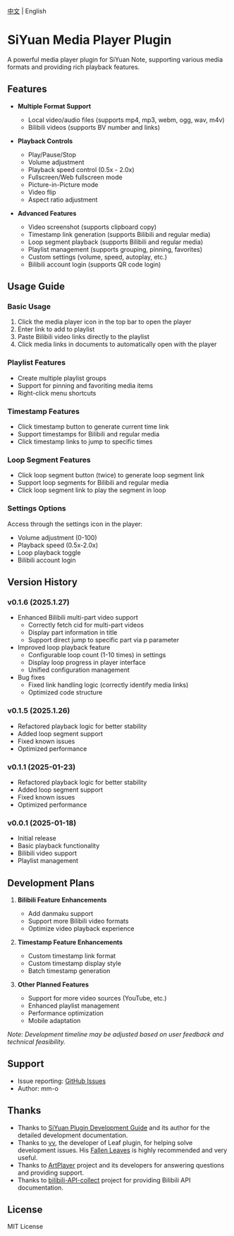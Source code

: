 [中文](README_zh_CN.md) | English
# SiYuan Media Player Plugin

A powerful media player plugin for SiYuan Note, supporting various media formats and providing rich playback features.

## Features

- **Multiple Format Support**
  - Local video/audio files (supports mp4, mp3, webm, ogg, wav, m4v)
  - Bilibili videos (supports BV number and links)

- **Playback Controls**
  - Play/Pause/Stop
  - Volume adjustment
  - Playback speed control (0.5x - 2.0x)
  - Fullscreen/Web fullscreen mode
  - Picture-in-Picture mode
  - Video flip
  - Aspect ratio adjustment

- **Advanced Features**
  - Video screenshot (supports clipboard copy)
  - Timestamp link generation (supports Bilibili and regular media)
  - Loop segment playback (supports Bilibili and regular media)
  - Playlist management (supports grouping, pinning, favorites)
  - Custom settings (volume, speed, autoplay, etc.)
  - Bilibili account login (supports QR code login)

## Usage Guide

### Basic Usage
1. Click the media player icon in the top bar to open the player
2. Enter link to add to playlist
3. Paste Bilibili video links directly to the playlist
4. Click media links in documents to automatically open with the player

### Playlist Features
- Create multiple playlist groups
- Support for pinning and favoriting media items
- Right-click menu shortcuts

### Timestamp Features
- Click timestamp button to generate current time link
- Support timestamps for Bilibili and regular media
- Click timestamp links to jump to specific times

### Loop Segment Features
- Click loop segment button (twice) to generate loop segment link
- Support loop segments for Bilibili and regular media
- Click loop segment link to play the segment in loop

### Settings Options
Access through the settings icon in the player:
- Volume adjustment (0-100)
- Playback speed (0.5x-2.0x)
- Loop playback toggle
- Bilibili account login

## Version History

### v0.1.6 (2025.1.27)
- Enhanced Bilibili multi-part video support
  - Correctly fetch cid for multi-part videos
  - Display part information in title
  - Support direct jump to specific part via p parameter
- Improved loop playback feature
  - Configurable loop count (1-10 times) in settings
  - Display loop progress in player interface
  - Unified configuration management
- Bug fixes
  - Fixed link handling logic (correctly identify media links)
  - Optimized code structure

### v0.1.5 (2025.1.26)
- Refactored playback logic for better stability
- Added loop segment support
- Fixed known issues
- Optimized performance

### v0.1.1 (2025-01-23)
- Refactored playback logic for better stability
- Added loop segment support
- Fixed known issues
- Optimized performance

### v0.0.1 (2025-01-18)
- Initial release
- Basic playback functionality
- Bilibili video support
- Playlist management

## Development Plans

1. **Bilibili Feature Enhancements**
   - Add danmaku support
   - Support more Bilibili video formats
   - Optimize video playback experience

2. **Timestamp Feature Enhancements**
   - Custom timestamp link format
   - Custom timestamp display style
   - Batch timestamp generation

3. **Other Planned Features**
   - Support for more video sources (YouTube, etc.)
   - Enhanced playlist management
   - Performance optimization
   - Mobile adaptation

*Note: Development timeline may be adjusted based on user feedback and technical feasibility.*

## Support

- Issue reporting: [GitHub Issues](https://github.com/mm-o/siyuan-media-player/issues)
- Author: mm-o

## Thanks

- Thanks to [SiYuan Plugin Development Guide](https://ld246.com/article/1723732790981#START-UP) and its author for the detailed development documentation.
- Thanks to [vv](https://github.com/Wetoria), the developer of Leaf plugin, for helping solve development issues. His [Fallen Leaves](https://simplest-frontend.feishu.cn/docx/B3NndXHi7oLLXJxnxQmcczRsnse) is highly recommended and very useful.
- Thanks to [ArtPlayer](https://artplayer.org/document/) project and its developers for answering questions and providing support.
- Thanks to [bilibili-API-collect](https://socialsisteryi.github.io/bilibili-API-collect/) project for providing Bilibili API documentation.

## License

MIT License

